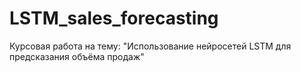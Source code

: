 # LSTM_sales_forecasting
Курсовая работа на тему: "Использование нейросетей LSTM для предсказания объёма продаж"
